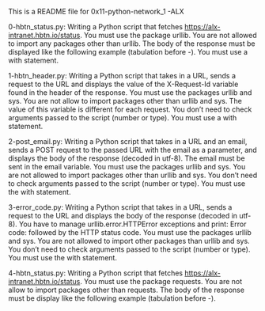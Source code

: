 This is a README file for 0x11-python-network_1 -ALX

0-hbtn_status.py: Writing a Python script that fetches https://alx-intranet.hbtn.io/status. You must use the package urllib. You are not allowed to import any packages other than urllib. The body of the response must be displayed like the following example (tabulation before -). You must use a with statement.

1-hbtn_header.py: Writing a Python script that takes in a URL, sends a request to the URL and displays the value of the X-Request-Id variable found in the header of the response. You must use the packages urllib and sys. You are not allow to import packages other than urllib and sys. The value of this variable is different for each request. You don’t need to check arguments passed to the script (number or type). You must use a with statement.

2-post_email.py: Writing a Python script that takes in a URL and an email, sends a POST request to the passed URL with the email as a parameter, and displays the body of the response (decoded in utf-8). The email must be sent in the email variable. You must use the packages urllib and sys. You are not allowed to import packages other than urllib and sys. You don’t need to check arguments passed to the script (number or type). You must use the with statement.

3-error_code.py: Writing a Python script that takes in a URL, sends a request to the URL and displays the body of the response (decoded in utf-8). You have to manage urllib.error.HTTPError exceptions and print: Error code: followed by the HTTP status code. You must use the packages urllib and sys. You are not allowed to import other packages than urllib and sys. You don’t need to check arguments passed to the script (number or type). You must use the with statement.

4-hbtn_status.py: Writing a Python script that fetches https://alx-intranet.hbtn.io/status. You must use the package requests. You are not allow to import packages other than requests. The body of the response must be display like the following example (tabulation before -).
